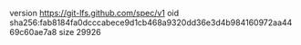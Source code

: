version https://git-lfs.github.com/spec/v1
oid sha256:fab8184fa0dcccabece9d1cb468a9320dd36e3d4b984160972aa4469c60ae7a8
size 29926

